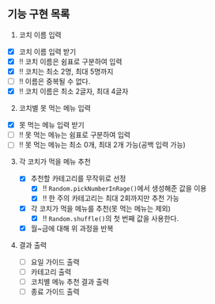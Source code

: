 ## 기능 구현 목록

1. 코치 이름 입력

- [x] 코치 이름 입력 받기
- [x] ‼️ 코치 이름은 쉼표로 구분하여 입력
- [x] ‼️ 코치는 최소 2명, 최대 5명까지
- [ ] ‼️ 이름은 중복될 수 없다.
- [x] ‼️ 코치 이름은 최소 2글자, 최대 4글자

2. 코치별 못 먹는 메뉴 입력

- [x] 못 먹는 메뉴 입력 받기
- [ ] ‼️ 못 먹는 메뉴는 쉼표로 구분하여 입력
- [ ] ‼️ 못 먹는 메뉴는 최소 0개, 최대 2개 가능(공백 입력 가능)

3. 각 코치가 먹을 메뉴 추천

   - [x] 추천할 카테고리를 무작위로 선정
     - [x] ‼️ `Random.pickNumberInRage()`에서 생성해준 값을 이용
     - [x] ‼️ 한 주의 카테고리는 최대 2회까지만 추천 가능
   - [x] 각 코치가 먹을 메뉴를 추천(못 먹는 메뉴는 제외)
     - [x] ‼️ `Random.shuffle()`의 첫 번째 값을 사용한다.
   - [x] 월~금에 대해 위 과정을 반복

4. 결과 출력
   - [ ] 요일 가이드 출력
   - [ ] 카테고리 출력
   - [ ] 코치별 메뉴 추천 결과 출력
   - [ ] 종료 가이드 출력
